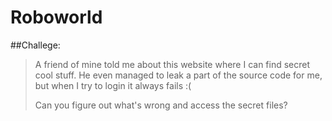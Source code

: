 # Roboworld
##Challege:
>A friend of mine told me about this website where I can find secret cool stuff. He even managed to leak a part of the source code for me, but when I try to login it always fails :(
>
>Can you figure out what's wrong and access the secret files?

